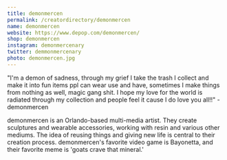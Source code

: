 ```yaml
---
title: demonmercen
permalink: /creatordirectory/demonmercen
name: demonmercen
website: https://www.depop.com/demonmercen/
shop: demonmercen
instagram: demonmercenary
twitter: demmonmercenary
photo: demonmercen.jpg
---
```


"I'm a demon of sadness, through my grief I take the trash I collect and make it into fun items ppl can wear use and have, sometimes I make things from nothing as well, magic gang shit. I hope my love for the world is radiated through my collection  and people feel it cause I do love you all!!" - demonmercen

demonmercen is an Orlando-based multi-media artist. They create sculptures and wearable accessories, working with resin and various other mediums. The idea of reusing things and giving new life is central to their creation process. demonmercen's favorite video game is Bayonetta, and their favorite meme is 'goats crave that mineral.' 